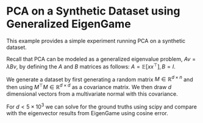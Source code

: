 # PCA on a Synthetic Dataset using Generalized EigenGame

This example provides a simple experiment running PCA on a synthetic dataset.

Recall that PCA can be modeled as a generalized eigenvalue problem, $` A v =
\lambda B v `$, by defining the $` A `$ and $` B `$ matrices as follows:
$` A=\mathbb{E}[x x^\top], B=I `$.

We generate a dataset by first generating a random matrix
$` M \in \mathbb{R}^{d \times n} `$ and then using
$` M^\top M \in \mathbb{R}^{d \times d} `$ as a covariance matrix. We then draw
$` d `$ dimensional vectors from a multivariate normal with this covariance.

For $` d < 5 \times 10^3 `$ we can solve for the ground truths using scipy and
compare with the eigenvector results from EigenGame using cosine error.
